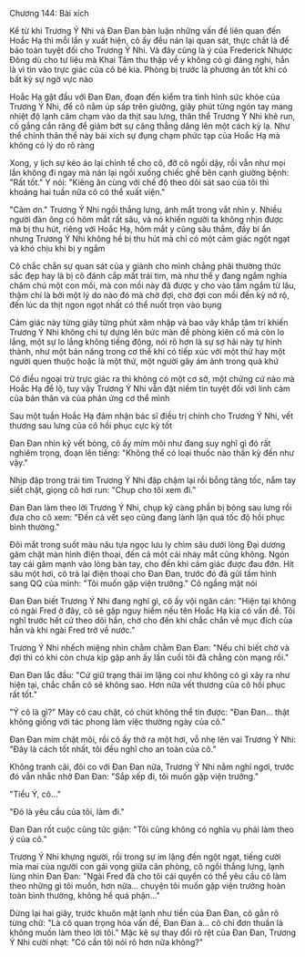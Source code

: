 




Chương 144: Bài xích

Kể từ khi Trương Ý Nhi và Đan Đan bàn luận những vấn đề liên quan đến Hoắc Hạ thì mỗi lần y xuất hiện, cô ấy đều nán lại quan sát, thực chất là để bảo toàn tuyệt đối cho Trương Ý Nhi. Và đây cũng là ý của Frederick Nhược Đông dù cho tư liệu mà Khai Tâm thu thập về y không có gì đáng nghi, hắn là vì tin vào trực giác của cô bé kia. Phòng bị trước là phương án tốt khi có bất kỳ sự ngờ vực nào

Hoắc Hạ gật đầu với Đan Đan, đoạn đến kiểm tra tình hình sức khỏe của Trương Ý Nhi, để cô nằm úp sấp trên giường, giây phút từng ngón tay mang nhiệt độ lạnh căm chạm vào da thịt sau lưng, thân thể Trương Ý Nhi khẽ run, cố gắng cắn răng để giảm bớt sự căng thẳng dâng lên một cách kỳ lạ. Như thể chính thân thể này bài xích sự đụng chạm phức tạp của Hoắc Hạ mà không có lý do rõ ràng

Xong, y lịch sự kéo áo lại chỉnh tề cho cô, đỡ cô ngồi dậy, rồi vẫn như mọi lần không đi ngay mà nán lại ngồi xuống chiếc ghế bên cạnh giường bệnh: "Rất tốt." Y nói: "Kiêng ăn cùng với chế độ theo dõi sát sao của tôi thì khoảng hai tuần nữa cô có thể xuất viện."

"Cảm ơn." Trương Ý Nhi ngồi thẳng lưng, ánh mắt trong vắt nhìn y. Nhiều người đàn ông có hõm mắt rất sâu, và nó khiến người ta không nhịn được mà bị thu hút, riêng với Hoắc Hạ, hõm mắt y cũng sâu thẳm, đầy bí ẩn nhưng Trương Ý Nhi không hề bị thu hút mà chỉ có một cảm giác ngột ngạt và khó chịu khi bị y ngắm

Cô chắc chắn sự quan sát của y giành cho mình chẳng phải thường thức sắc đẹp hay là bị cô đánh cắp mất trái tim, mà như thể y đang ngắm nghía chăm chú một con mồi, mà con mồi này đã được y cho vào tầm ngắm từ lâu, thậm chí là bởi một lý do nào đó mà chờ đợi, chờ đợi con mồi đến kỳ nở rộ, đến lúc da thịt ngon ngọt nhất có thể nuốt trọn vào bụng


Cảm giác này từng giây từng phút xâm nhập và bao vây khắp tâm trí khiến Trương Ý Nhi không chỉ tự dựng lên bức màn đề phòng kiên cố mà còn lo lắng, một sự lo lắng không tiếng động, nói rõ hơn là sự sợ hãi này tự hình thành, như một bản năng trong cơ thể khi có tiếp xúc với một thứ hay một người quen thuộc hoặc là một thứ, một người gây ám ảnh trong quá khứ

Có điều ngoại trừ trực giác ra thì không có một cơ sở, một chứng cứ nào mà Hoắc Hạ để lộ, tuy vậy Trương Ý Nhi vẫn đặt niềm tin tuyệt đối với linh cảm của bản thân và của phản ứng cơ thể mình

Sau một tuần Hoắc Hạ đảm nhận bác sĩ điều trị chính cho Trương Ý Nhi, vết thương sau lưng của cô hồi phục cực kỳ tốt

Đan Đan nhìn kỹ vết bỏng, cô ấy mím môi như đang suy nghĩ gì đó rất nghiêm trọng, đoạn lên tiếng: "Không thể có loại thuốc nào thần kỳ đến như vậy."

Nhịp đập trong trái tim Trương Ý Nhi đập chậm lại rồi bỗng tăng tốc, nắm tay siết chặt, giọng cô hơi run: "Chụp cho tôi xem đi."

Đan Đan làm theo lời Trương Ý Nhi, chụp kỹ càng phần bị bỏng sau lưng rồi đưa cho cô xem: "Đến cả vết sẹo cũng đang lành lặn quá tốc độ hồi phục bình thường."

Đôi mắt trong suốt màu nâu tựa ngọc lưu ly chìm sâu dưới lòng Đại dương găm chặt màn hình điện thoại, đến cả một cái nháy mắt cũng không. Ngón tay cái găm mạnh vào lòng bàn tay, cho đến khi cảm giác được đau đớn. Hít sâu một hơi, cô trả lại điện thoại cho Đan Đan, trước đó đã gửi tấm hình sang QQ của mình: "Tôi muốn gặp viện trưởng." Cô ngẩng mặt nói


Đan Đan biết Trương Ý Nhi đang nghĩ gì, cô ấy vội ngăn cản: "Hiện tại không có ngài Fred ở đây, cô sẽ gặp nguy hiểm nếu tên Hoắc Hạ kia có vấn đề. Tôi nghĩ trước hết cứ theo dõi hắn, chờ cho đến khi chắc chắn về mục đích của hắn và khi ngài Fred trở về nước."

Trương Ý Nhi nhếch miệng nhìn chằm chằm Đan Đan: "Nếu chỉ biết chờ và đợi thì có khi còn chưa kịp gặp anh ấy lần cuối tôi đã chẳng còn mạng rồi."

Đan Đan lắc đầu: "Cứ giữ trạng thái im lặng coi như không có gì xảy ra như hiện tại, chắc chắn cô sẽ không sao. Hơn nữa vết thương của cô hồi phục rất tốt."

"Ý cô là gì?" Mày cô cau chặt, có chút không thể tin được: "Đan Đan... thật không giống với tác phong làm việc thường ngày của cô."

Đan Đan mím chặt môi, rồi cô ấy thở ra một hơi, vỗ nhẹ lên vai Trương Ý Nhi: "Đây là cách tốt nhất, tôi đều nghĩ cho an toàn của cô."

Không tranh cãi, đôi co với Đan Đan nữa, Trương Ý Nhi nằm nghỉ ngơi, trước đó vẫn nhắc nhở Đan Đan: "Sắp xếp đi, tôi muốn gặp viện trưởng."

"Tiểu Ý, cô..."

"Đó là yêu cầu của tôi, làm đi."

Đan Đan rốt cuộc cũng tức giận: "Tôi cũng không có nghĩa vụ phải làm theo ý của cô."

Trương Ý Nhi khựng người, rồi trong sự im lặng đến ngột ngạt, tiếng cười mỉa mai của người con gái vọng giữa căn phòng, cô ngồi thẳng lưng, lạnh lùng nhìn Đan Đan: "Ngài Fred đã cho tôi cái quyền có thể yêu cầu cô làm theo những gì tôi muốn, hơn nữa... chuyện tôi muốn gặp viện trưởng hoàn toàn bình thường, không hề quá phận..."

Dừng lại hai giây, trước khuôn mặt lạnh như tiền của Đan Đan, cô gằn rõ từng chữ: "Là cô quan trọng hóa vấn đề, Đan Đan à... cô chỉ đơn thuần là không muốn làm theo lời tôi." Mặc kệ sự thay đổi rõ rệt của Đan Đan, Trương Ý Nhi cười nhạt: "Có cần tôi nói rõ hơn nữa không?"




